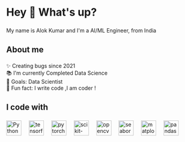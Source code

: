 <h1 align="left">Hey 👋 What's up?</h1>

###

<p align="left">My name is Alok Kumar and I'm a AI/ML Engineer, from India</p>

###

<h2 align="left">About me</h2>

###

<p align="left">✨ Creating bugs since 2021<br>📚 I'm currently Completed Data Science<br>🎯 Goals: Data Scientist<br>🎲 Fun fact: I write code ,I am coder !</p>

###

<h2 align="left">I code with</h2>

###

<div align="left">
  <img src="https://upload.wikimedia.org/wikipedia/commons/thumb/c/c3/Python-logo-notext.svg/1869px-Python-logo-notext.svg.png" height="40" alt="Python logo"  />
  <img width="12" />
  <img src="https://upload.wikimedia.org/wikipedia/commons/thumb/a/ab/TensorFlow_logo.svg/2560px-TensorFlow_logo.svg.png" height="40" alt="tensorflow logo"  />
  <img width="12" />
  <img src="https://upload.wikimedia.org/wikipedia/commons/thumb/1/10/PyTorch_logo_icon.svg/1200px-PyTorch_logo_icon.svg.png" height="40" alt="pytorch logo"  />
  <img width="12" />
  <img src="https://upload.wikimedia.org/wikipedia/commons/thumb/0/05/Scikit_learn_logo_small.svg/1280px-Scikit_learn_logo_small.svg.png" height="40" alt="scikit-learn logo"  />
  <img width="12" />
  <img src="https://upload.wikimedia.org/wikipedia/commons/3/32/OpenCV_Logo_with_text_svg_version.svg" height="40" alt="opencv logo"  />
  <img width="12" />
  <img src="https://seaborn.pydata.org/_images/logo-tall-lightbg.svg" height="40" alt="seaborn logo"  />
  <img width="12" />
  <img src="https://upload.wikimedia.org/wikipedia/commons/thumb/0/01/Created_with_Matplotlib-logo.svg/1200px-Created_with_Matplotlib-logo.svg.png" height="40" alt="matplotlib logo"  />
  <img width="12" />
  <img src="https://upload.wikimedia.org/wikipedia/commons/thumb/e/ed/Pandas_logo.svg/2560px-Pandas_logo.svg.png" height="40" alt="pandas logo"  />
</div>

###